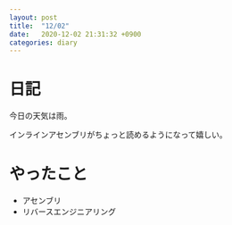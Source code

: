 ```yaml
---
layout: post
title:  "12/02"
date:   2020-12-02 21:31:32 +0900
categories: diary
---
```

# 日記

今日の天気は雨。

インラインアセンブリがちょっと読めるようになって嬉しい。

# やったこと

- アセンブリ
- リバースエンジニアリング